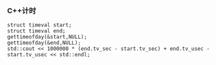### C++计时
	struct timeval start;
	struct timeval end;
	gettimeofday(&start,NULL);
	gettimeofday(&end,NULL);
	std::cout << 1000000 * (end.tv_sec - start.tv_sec) + end.tv_usec - start.tv_usec << std::endl;
